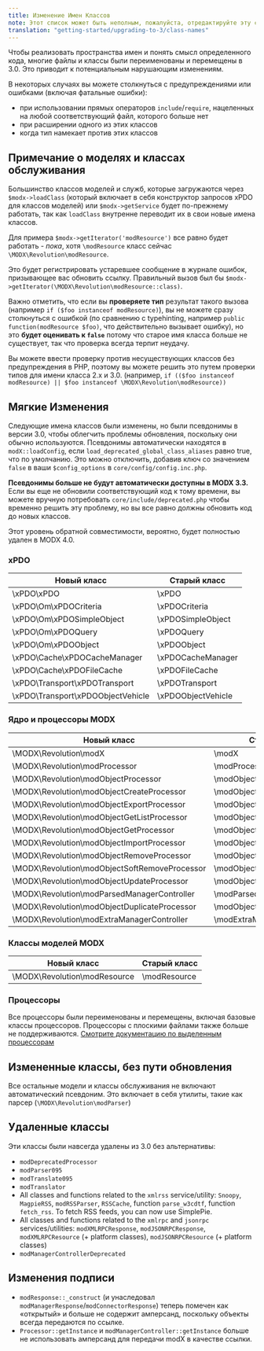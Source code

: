 ```yaml
---
title: Изменение Имен Классов
note: Этот список может быть неполным, пожалуйста, отредактируйте эту страницу, чтобы помочь сделать его полным.
translation: "getting-started/upgrading-to-3/class-names"
---
```


Чтобы реализовать пространства имен и понять смысл определенного кода, многие файлы и классы были переименованы и перемещены в 3.0. Это приводит к потенциальным нарушающим изменениям.

В некоторых случаях вы можете столкнуться с предупреждениями или ошибками (включая фатальные ошибки):

-   при использовании прямых операторов `include`/`require`, нацеленных на любой соответствующий файл, которого больше нет
-   при расширении одного из этих классов
-   когда тип намекает против этих классов

## Примечание о моделях и классах обслуживания

Большинство классов моделей и служб, которые загружаются через `$modx->loadClass` (который включает в себя конструктор запросов xPDO для классов моделей) или `$modx->getService` будет по-прежнему работать, так как `loadClass` внутренне переводит их в свои новые имена классов.

Для примера `$modx->getIterator('modResource')` все равно будет работать - _пока_, хотя `\modResource` класс сейчас `\MODX\Revolution\modResource`.

Это будет регистрировать устаревшее сообщение в журнале ошибок, призывающее вас обновить ссылку. Правильный вызов был бы `$modx->getIterator(\MODX\Revolution\modResource::class)`.

Важно отметить, что если вы **проверяете тип** результат такого вызова (например `if ($foo instanceof modResource)`), вы не можете сразу столкнуться с ошибкой (по сравнению с typehinting, например `public function(modResource $foo)`, что действительно вызывает ошибку), но это **будет оценивать к `false`** потому что старое имя класса больше не существует, так что проверка всегда терпит неудачу.

Вы можете ввести проверку против несуществующих классов без предупреждения в PHP, поэтому вы можете решить это путем проверки типов для имени класса 2.x и 3.0. (например, `if (($foo instanceof modResource) || $foo instanceof \MODX\Revolution\modResource))`

## Мягкие Изменения

Следующие имена классов были изменены, но были псевдонимы в версии 3.0, чтобы облегчить проблемы обновления, поскольку они обычно используются. Псевдонимы автоматически находятся в `modX::loadConfig`, если `load_deprecated_global_class_aliases` равно true, что по умолчанию. Это можно отключить, добавив ключ со значением `false` в ваши `$config_options` в `core/config/config.inc.php`.

**Псевдонимы больше не будут автоматически доступны в MODX 3.3.** Если вы еще не обновили соответствующий код к тому времени, вы можете вручную потребовать `core/include/deprecated.php` чтобы временно решить эту проблему, но вы все равно должны обновить код до новых классов.

Этот уровень обратной совместимости, вероятно, будет полностью удален в MODX 4.0.

### xPDO

| Новый класс                       | Старый класс       |
| --------------------------------- | ------------------ |
| \xPDO\xPDO                        | \xPDO              |
| \xPDO\Om\xPDOCriteria             | \xPDOCriteria      |
| \xPDO\Om\xPDOSimpleObject         | \xPDOSimpleObject  |
| \xPDO\Om\xPDOQuery                | \xPDOQuery         |
| \xPDO\Om\xPDOObject               | \xPDOObject        |
| \xPDO\Cache\xPDOCacheManager      | \xPDOCacheManager  |
| \xPDO\Cache\xPDOFileCache         | \xPDOFileCache     |
| \xPDO\Transport\xPDOTransport     | \xPDOTransport     |
| \xPDO\Transport\xPDOObjectVehicle | \xPDOObjectVehicle |

### Ядро и процессоры MODX

| Новый класс                                   | Старый класс                  |
| --------------------------------------------- | ----------------------------- |
| \MODX\Revolution\modX                         | \modX                         |
| \MODX\Revolution\modProcessor                 | \modProcessor                 |
| \MODX\Revolution\modObjectProcessor           | \modObjectProcessor           |
| \MODX\Revolution\modObjectCreateProcessor     | \modObjectCreateProcessor     |
| \MODX\Revolution\modObjectExportProcessor     | \modObjectExportProcessor     |
| \MODX\Revolution\modObjectGetListProcessor    | \modObjectGetListProcessor    |
| \MODX\Revolution\modObjectGetProcessor        | \modObjectGetProcessor        |
| \MODX\Revolution\modObjectImportProcessor     | \modObjectImportProcessor     |
| \MODX\Revolution\modObjectRemoveProcessor     | \modObjectRemoveProcessor     |
| \MODX\Revolution\modObjectSoftRemoveProcessor | \modObjectSoftRemoveProcessor |
| \MODX\Revolution\modObjectUpdateProcessor     | \modObjectUpdateProcessor     |
| \MODX\Revolution\modParsedManagerController   | \modParsedManagerController   |
| \MODX\Revolution\modObjectDuplicateProcessor  | \modObjectDuplicateProcessor  |
| \MODX\Revolution\modExtraManagerController    | \modExtraManagerController    |

### Классы моделей MODX

| Новый класс                  | Старый класс |
| ---------------------------- | ------------ |
| \MODX\Revolution\modResource | \modResource |

### Процессоры

Все процессоры были переименованы и перемещены, включая базовые классы процессоров. Процессоры с плоскими файлами также больше не поддерживаются. [Смотрите документацию по выделенным процессорам](getting-started/upgrading-to-3.0/processors)

## Измененные классы, без пути обновления

Все остальные модели и классы обслуживания не включают автоматический псевдоним. Это включает в себя утилиты, такие как парсер (`\MODX\Revolution\modParser`)

## Удаленные классы

Эти классы были навсегда удалены из 3.0 без альтернативы:

-   `modDeprecatedProcessor`
-   `modParser095`
-   `modTranslate095`
-   `modTranslator`
-   All classes and functions related to the `xmlrss` service/utility: `Snoopy`, `MagpieRSS`, `modRSSParser`, `RSSCache`, function `parse_w3cdtf`, function `fetch_rss`. To fetch RSS feeds, you can now use SimplePie.
-   All classes and functions related to the `xmlrpc` and `jsonrpc` services/utilities: `modXMLRPCResponse`, `modJSONRPCResponse`, `modXMLRPCResource` (+ platform classes), `modJSONRPCResource` (+ platform classes)
-   `modManagerControllerDeprecated`

## Изменения подписи

-   `modResponse::_construct` (и унаследовал `modManagerResponse`/`modConnectorResponse`) теперь помечен как «открытый» и больше не содержит амперсанд, поскольку объекты всегда передаются по ссылке.
-   `Processor::getInstance` и `modManagerController::getInstance` больше не использовать амперсанд для передачи modX в качестве ссылки.
